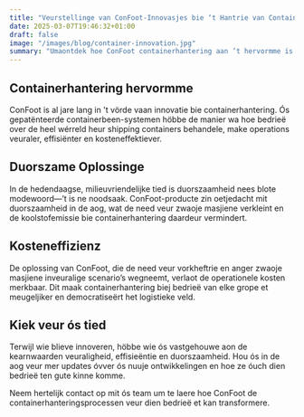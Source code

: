 ```yaml
---
title: "Veurstellinge van ConFoot-Innovasjes bie ‘t Hantrie van Containers"
date: 2025-03-07T19:46:32+01:00
draft: false
image: "/images/blog/container-innovation.jpg"
summary: "Umaontdek hoe ConFoot containerhantering aan ’t hervormme is mit ós nuuje innovasjes en duorszame oplossinge."
---
```


## Containerhantering hervormme

ConFoot is al jare lang in 't vörde vaan innovatie bie containerhantering. Ós gepatënteerde containerbeen-systemen höbbe de manier wa hoe bedrieë over de heel wérreld heur shipping containers behandele, make operations veuraler, effisiënter en kosteneffektiever.

## Duorszame Oplossinge

In de hedendaagse, milieuvriendelijke tied is duorszaamheid nees blote modewoord—’t is ne noodsaak. ConFoot-producte zin oetjedacht mit duorszaamheid in de aog, wat de need veur zwaoje masjiene verkleint en de koolstofemissie bie containerhantering daardeur vermindert.

## Kosteneffizienz

De oplossing van ConFoot, die de need veur vorkheftrie en anger zwaoje masjiene inveuralige scenario’s wegneemt, verlaot de operationele kosten merkbaar. Dit maak containerhantering biej bedrieë van elke grope et meugeljiker en democratiseërt het logistieke veld.

## Kiek veur ós tied

Terwijl wie blieve innoveren, höbbe wie ós vastgehouwe aon de kearnwaarden veuraligheid, effisieëntie en duorszaamheid. Hou ós in de aog veur mer updates óvver ós nuuje ontwikkelingen en hoe ze óuch dien bedrieë ten gute kinne komme.

Neem hertelijk contact op mit ós team um te laere hoe ConFoot de containerhanteringsprocessen veur dien bedrieë et kan transformere.